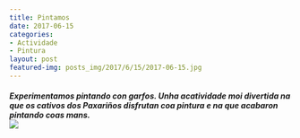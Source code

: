 ```yaml
---
title: Pintamos
date: 2017-06-15
categories:
- Actividade
- Pintura
layout: post
featured-img: posts_img/2017/6/15/2017-06-15.jpg
---
```


 <h5 class="center header text_h2">
	Experimentamos pintando con garfos. 
 <!--more-->
 Unha acatividade moi divertida na que os cativos dos Paxariños disfrutan coa pintura e na que acabaron pintando coas mans.
<div class="row">
     <div class="col s12 m12">
         <img class="responsive-img" src="{{ site.baseurl }}/posts_img/2017/6/15/2017-06-15.jpg">
     </div>
 </div>